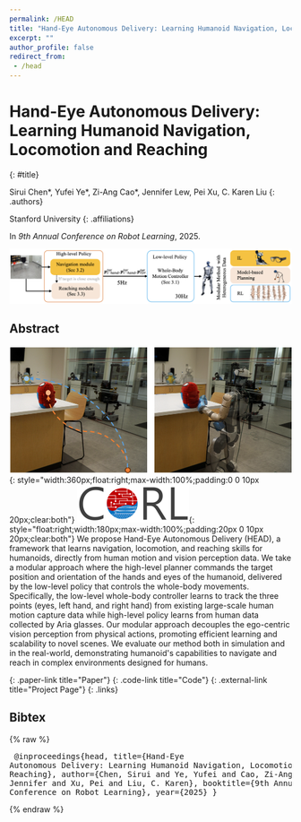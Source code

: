 ```yaml
---
permalink: /HEAD
title: "Hand-Eye Autonomous Delivery: Learning Humanoid Navigation, Locomotion and Reaching"
excerpt: ""
author_profile: false
redirect_from: 
 - /head
--- 
```


# Hand-Eye Autonomous Delivery: Learning Humanoid Navigation, Locomotion and Reaching
{: #title}

<span>Sirui Chen\*</span>,
<span>Yufei Ye\*</span>,
<span>Zi-Ang Cao\*</span>,
<span>Jennifer Lew</span>,
<span>Pei Xu</span>,
<span>C. Karen Liu</span>
{: .authors}

<span>Stanford University</span>
{: .affiliations}

In _9th Annual Conference on Robot Learning_, 2025.

![](projects/HEAD/overview.png)

## Abstract
![teaser](projects/HEAD/teaser.png){: style="width:360px;float:right;max-width:100%;padding:0 0 10px 20px;clear:both"}
![SIGGRAPH Asia 2024](projects/HEAD/corl25_logo.png){: style="float:right;width:180px;max-width:100%;padding:20px 0 10px 20px;clear:both"}
We propose Hand-Eye Autonomous Delivery (HEAD), a framework that learns navigation, locomotion, and reaching skills for humanoids, directly from human motion and vision perception data. We take a modular approach where the high-level planner commands the target position and orientation of the hands and eyes of the humanoid, delivered by the low-level policy that controls the whole-body movements. Specifically, the low-level whole-body controller learns to track the three points (eyes, left hand, and right hand) from existing large-scale human motion capture data while high-level policy learns from human data collected by Aria glasses. Our modular approach decouples the ego-centric vision perception from physical actions, promoting efficient learning and scalability to novel scenes. We evaluate our method both in simulation and in the real-world, demonstrating humanoid's capabilities to navigate and reach in complex environments designed for humans.


[](https://www.arxiv.org/abs/2508.03068){: .paper-link title="Paper"}
[](https://github.com/Stanford-TML/HEAD_release){: .code-link title="Code"}
[](https://stanford-tml.github.io/HEAD){: .external-link title="Project Page"}
{: .links}

<!-- ## Video
<div style="max-width:560px">
<iframe width="560" height="315" src="https://www.youtube.com/embed/vchQ-FxH56w" frameborder="0" allow="accelerometer; autoplay; clipboard-write; encrypted-media; gyroscope; picture-in-picture; web-share" allowfullscreen></iframe>
</div> -->

## Bibtex
{% raw %}<pre class="bibtex">
@inproceedings{head,
  title={Hand-Eye Autonomous Delivery: Learning Humanoid Navigation, Locomotion and Reaching},
  author={Chen, Sirui and Ye, Yufei and Cao, Zi-Ang and Lew, Jennifer and Xu, Pei and Liu, C. Karen},
  booktitle={9th Annual Conference on Robot Learning},
  year={2025}
}
</pre>{% endraw %}
